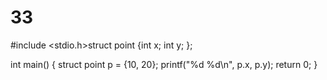 # 33
#include <stdio.h>struct point {int x;
  int y;
};

int main() {
  struct point p = {10, 20};
  printf("%d %d\n", p.x, p.y);
  return 0;
}
